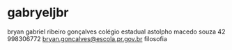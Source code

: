 # gabryeljbr
bryan gabriel ribeiro gonçalves
colégio estadual astolpho macedo souza
42 998306772
bryan.goncalves@escola.pr.gov.br
filosofia
